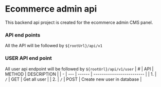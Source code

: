 # Ecommerce admin api

This backend api project is created for the ecommerce admin CMS panel.

### API end points

All the API will be followed by `${rootUrl}/api/v1`

### USER API end point

All user api endpoint will be followed by `${rootUrl}/api/v1/user`
| # | API | METHOD | DESCRIPTION |
| - | --- | ------ | -------------------------- |
| 1. | `/` | GET | Get all user |
| 2. | `/` | POST | Create new user in database |

